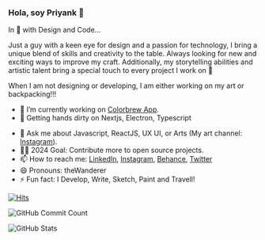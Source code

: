 ### Hola, soy Priyank 👋

In 💙 with Design and Code...

Just a guy with a keen eye for design and a passion for technology, I bring a unique blend of skills and creativity to the table. 
Always looking for new and exciting ways to improve my craft. Additionally, my storytelling abilities and artistic talent bring a special touch to every project I work on 🫡

When I am not designing or developing, I am either working on my art or backpacking!!!

- 🔭 I’m currently working on [Colorbrew App](https://www.colorbrew.art/).
- 🌱 Getting hands dirty on Nextjs, Electron, Typescript 
<!-- - 👯 I’m looking to collaborate on ... - 🤔 I’m looking for help with [Color Pallete Generator App](https://colorbuddy.vercel.app/)-->
- 💬 Ask me about Javascript, ReactJS, UX UI, or Arts (My art channel: [Instagram](https://www.instagram.com/canvas_by_priyank/)).
- ✍🏻 2024 Goal: Contribute more to open source projects.
- 📫 How to reach me: [LinkedIn](https://www.linkedin.com/in/priyankdeep78/),  [Instagram](https://www.instagram.com/the_wanderer_artist/), [Behance](https://www.behance.net/priyankdeep78), [Twitter](https://twitter.com/priyankdeep78)
- 😄 Pronouns: theWanderer
- ⚡ Fun fact: I Develop, Write, Sketch, Paint and Travell!

[![Hits](https://hits.seeyoufarm.com/api/count/incr/badge.svg?url=https%3A%2F%2Fgithub.com%2FtheWanderer78&count_bg=%23393939&title_bg=%233402BA&icon=gimp.svg&icon_color=%23E7E7E7&title=Visitors&edge_flat=false)](https://hits.seeyoufarm.com)

![GitHub Commit Count](https://github-readme-streak-stats.herokuapp.com/?user=theWanderer78&theme=dark&hide_border=true&date_format=j%20M%5B%20Y%5D)

![GitHub Stats](https://github-readme-stats.vercel.app/api/top-langs/?username=theWanderer78&layout=compact&theme=dark&hide_border=true)

<!--### Total Contributions and Code Pushed

![Total Contributions](https://github-readme-stats.vercel.app/api?username=theWanderer78&count_private=true&show_icons=true&theme=dark&include_all_commits=true)-->

